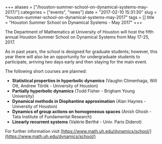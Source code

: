 +++
aliases = ["/houston-summer-school-on-dynamical-systems-may-2017/"]
categories = ["events", "news"]
date = "2017-02-10 15:31:30"
slug = "houston-summer-school-on-dynamical-systems-may-2017"
tags = []
title = "Houston Summer School on Dynamical Systems - May 2017"
+++

The Department of Mathematics at University of Houston will host the
fifth annual Houston Summer School on Dynamical Systems from May 17-25,
2017.

As in past years, the school is designed for graduate students; however,
this year there will also be an opportunity for undergraduate students
to participate, arriving two days early and then staying for the main
event.

The following short courses are planned:

-   **Statistical properties in hyperbolic dynamics** (Vaughn
    Climenhaga, Will Ott, Andrew Török - University of Houston)
-   **Partially hyperbolic dynamics** (Todd Fisher - Brigham Young
    University)
-   **Dynamical methods in Diophantine approximation** (Alan Haynes -
    University of Houston)
-   **Dynamics of group actions on homogeneous spaces** (Anish Ghosh -
    Tata Institute of Fundamental Research)
-   **Linearly recurrent systems** (Valérie Berthé - Univ. Paris
    Diderot)

For further information visit [https://www.math.uh.edu/dynamics/school/](https://www.math.uh.edu/dynamics/school/)
